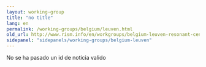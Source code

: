 ```yaml
---
layout: working-group
title: "no title"
lang: en
permalink: /working-groups/belgium/leuven.html
old_url: http://www.rism.info/en/workgroups/belgium-leuven-resonant-center-for-flamish-music-research/home/newsdetails.html
sidepanel: "sidepanels/working-groups/belgium-leuven"
---
```


No se ha pasado un id de noticia valido